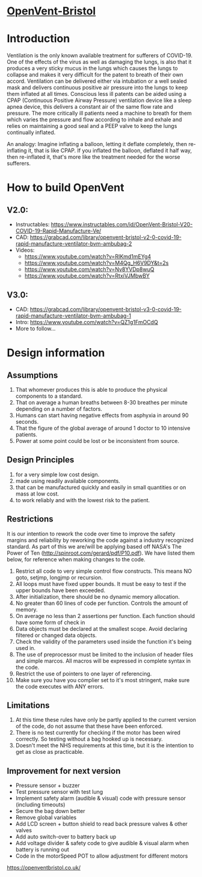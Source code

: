 # [OpenVent-Bristol](https://openventbristol.co.uk/)

# Introduction

Ventilation is the only known available treatment for sufferers of COVID-19. One of the effects of the virus as well as damaging the lungs, is also that it produces a very sticky mucus in the lungs which causes the lungs to collapse and makes it very difficult for the patent to breath of their own accord. Ventilation can be delivered either via intubation or a well sealed mask and delivers continuous positive air pressure into the lungs to keep them inflated at all times. Conscious less ill patents can be aided using a CPAP (Continuous Positive Airway Pressure) ventilation device like a sleep apnea device, this delivers a constant air of the same flow rate and pressure. The more critically ill patients need a machine to breath for them which varies the pressure and flow according to inhale and exhale and relies on maintaining a good seal and a PEEP valve to keep the lungs continually inflated.

An analogy: Imagine inflating a balloon, letting it deflate completely, then re-inflating it, that is like CPAP. If you inflated the balloon, deflated it half way, then re-inflated it, that's more like the treatment needed for the worse sufferers.

# How to build OpenVent

## V2.0:
  - Instructables: https://www.instructables.com/id/OpenVent-Bristol-V20-COVID-19-Rapid-Manufacture-Ve/
  - CAD: https://grabcad.com/library/openvent-bristol-v2-0-covid-19-rapid-manufacture-ventilator-bvm-ambubag-2
  - Videos:
    - https://www.youtube.com/watch?v=RIKmd1mEYg4
    - https://www.youtube.com/watch?v=M4Qg_H6V9DY&t=2s
    - https://www.youtube.com/watch?v=Nv8YVDp8wuQ
    - https://www.youtube.com/watch?v=RtxiVJMbwBY

## V3.0:
  - CAD: https://grabcad.com/library/openvent-bristol-v3-0-covid-19-rapid-manufacture-ventilator-bvm-ambubag-1
  - Intro: https://www.youtube.com/watch?v=QZ1g1FmOCdQ
  - More to follow...

# Design information
## Assumptions

1. That whomever produces this is able to produce the physical components to a standard.
2. That on average a human breaths between 8-30 breathes per minute depending on a number of factors.  
3. Humans can start having negative effects from asphyxia in around 90 seconds.
4. That the figure of the global average of around 1 doctor to 10 intensive patients.
5. Power at some point could be lost or be inconsistent from source.

## Design Principles

1. for a very simple low cost design.
2. made using readily available components.
3. that can be manufactured quickly and easily in small quantities or on mass at low cost.
4. to work reliably and with the lowest risk to the patient.

## Restrictions

It is our intention to rework the code over time to improve the safety margins and reliability by reworking the code against a industry recognized standard. As part of this we are/will be applying based off NASA's The Power of Ten (http://spinroot.com/gerard/pdf/P10.pdf). We have listed them below, for reference when making changes to the code.

1. Restrict all code to very simple control flow constructs. This means NO goto, setjmp, longjmp or recursion.
2. All loops must have fixed upper bounds. It must be easy to test if the upper bounds have been exceeded.
3. After initialization, there should be no dynamic memory allocation. 
4. No greater than 60 lines of code per function. Controls the amount of memory.
5. On average no less than 2 assertions per function. Each function should have some form of check in
6. Data objects must be declared at the smallest scope. Avoid declaring filtered or changed data objects.
7. Check the validity of the parameters used inside the function it's being used in.
8. The use of preprocessor must be limited to the inclusion of header files and simple marcos. All macros will be expressed in complete syntax in the code.
9. Restrict the use of pointers to one layer of referencing.
10. Make sure you have you complier set to it's most stringent, make sure the code executes with ANY errors.

## Limitations

1. At this time these rules have only be partly applied to the current version of the code, do not assume that these have been enforced.
2. There is no test currently for checking if the motor has been wired correctly. So testing without a bag hooked up is necessary.
3. Doesn't meet the NHS requirements at this time, but it is the intention to get as close as practicable.

## Improvement for next version
  - Pressure sensor + buzzer
  - Test pressure sensor with test lung
  - Implement safety alarm (audible & visual) code with pressure sensor (including timeouts)
  - Secure the bag down better
  - Remove global variables
  - Add LCD screen + button shield to read back pressure valves & other valves
  - Add auto switch-over to battery back up
  - Add voltage divider & safety code to give audible & visual alarm when battery is running out
  - Code in the motorSpeed POT to allow adjustment for different motors

https://openventbristol.co.uk/
